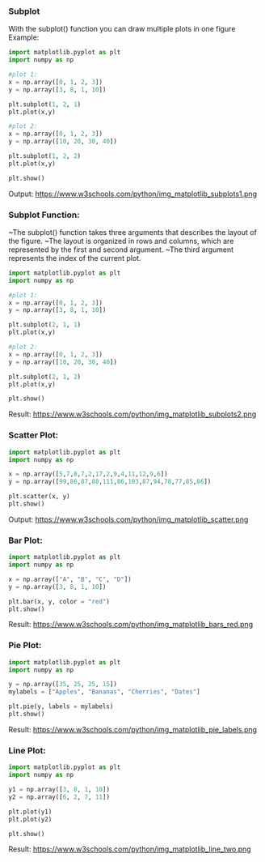### Subplot
With the subplot() function you can draw multiple plots in one figure
Example:
```py
import matplotlib.pyplot as plt
import numpy as np

#plot 1:
x = np.array([0, 1, 2, 3])
y = np.array([3, 8, 1, 10])

plt.subplot(1, 2, 1)
plt.plot(x,y)

#plot 2:
x = np.array([0, 1, 2, 3])
y = np.array([10, 20, 30, 40])

plt.subplot(1, 2, 2)
plt.plot(x,y)

plt.show()
```
Output:
https://www.w3schools.com/python/img_matplotlib_subplots1.png

### Subplot Function:
~The subplot() function takes three arguments that describes the layout of the figure.
~The layout is organized in rows and columns, which are represented by the first and second argument.
~The third argument represents the index of the current plot.
```py
import matplotlib.pyplot as plt
import numpy as np

#plot 1:
x = np.array([0, 1, 2, 3])
y = np.array([3, 8, 1, 10])

plt.subplot(2, 1, 1)
plt.plot(x,y)

#plot 2:
x = np.array([0, 1, 2, 3])
y = np.array([10, 20, 30, 40])

plt.subplot(2, 1, 2)
plt.plot(x,y)

plt.show()
```
Result:
https://www.w3schools.com/python/img_matplotlib_subplots2.png

### Scatter Plot:
```py
import matplotlib.pyplot as plt
import numpy as np

x = np.array([5,7,8,7,2,17,2,9,4,11,12,9,6])
y = np.array([99,86,87,88,111,86,103,87,94,78,77,85,86])

plt.scatter(x, y)
plt.show()
```
Output:
https://www.w3schools.com/python/img_matplotlib_scatter.png

### Bar Plot:
```py
import matplotlib.pyplot as plt
import numpy as np

x = np.array(["A", "B", "C", "D"])
y = np.array([3, 8, 1, 10])

plt.bar(x, y, color = "red")
plt.show()
```
Result:
https://www.w3schools.com/python/img_matplotlib_bars_red.png

### Pie Plot:
```py
import matplotlib.pyplot as plt
import numpy as np

y = np.array([35, 25, 25, 15])
mylabels = ["Apples", "Bananas", "Cherries", "Dates"]

plt.pie(y, labels = mylabels)
plt.show()
```
Result:
https://www.w3schools.com/python/img_matplotlib_pie_labels.png

### Line Plot:
```py
import matplotlib.pyplot as plt
import numpy as np

y1 = np.array([3, 8, 1, 10])
y2 = np.array([6, 2, 7, 11])

plt.plot(y1)
plt.plot(y2)

plt.show()
```
Result:
https://www.w3schools.com/python/img_matplotlib_line_two.png
